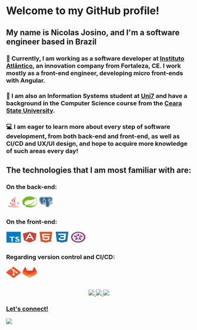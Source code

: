 <link rel="stylesheet" href="https://cdn.jsdelivr.net/gh/devicons/devicon@latest/devicon.min.css">


# Welcome to my GitHub profile!

## My name is Nicolas Josino, and I'm a software engineer based in Brazil

### 💼 Currently, I am working as a software developer at [Instituto Atlântico](https://www.atlantico.com.br/en/?en=1), an innovation company from Fortaleza, CE. I work mostly as a front-end engineer, developing micro front-ends with Angular.
### 📘 I am also an Information Systems student at [Uni7](https://www.uni7.edu.br/) and have a background in the Computer Science course from the [Ceara State University](https://www.uece.br/).

### 💻 I am eager to learn more about every step of software development, from both back-end and front-end, as well as CI/CD and UX/UI design, and hope to acquire more knowledge of such areas every day!

## The technologies that I am most familiar with are:

  ### On the back-end:
  
  <div style="display: inline_block">
    <img align="center" alt="java" height="30" width="40" src="https://raw.githubusercontent.com/devicons/devicon/master/icons/java/java-plain.svg">
    <img align="center" alt="spring-boot" height="30" width="40" src="https://raw.githubusercontent.com/devicons/devicon/master/icons/spring/spring-original.svg">
    <img align="center" alt="postgreSQL" height="30" width="40" src="https://raw.githubusercontent.com/devicons/devicon/master/icons/postgresql/postgresql-plain.svg">
  </div>

  ##

  ### On the front-end:
  
  <div style="display: inline_block">
    <img align="center" alt="ts" height="30" width="40" src="https://raw.githubusercontent.com/devicons/devicon/master/icons/typescript/typescript-plain.svg">
    <img align="center" alt="angular" height="30" width="40" src="https://raw.githubusercontent.com/devicons/devicon/master/icons/angularjs/angularjs-plain.svg">
    <img align="center" alt="html" height="30" width="40" src="https://raw.githubusercontent.com/devicons/devicon/master/icons/html5/html5-plain.svg">
    <img align="center" alt="css" height="30" width="40" src="https://raw.githubusercontent.com/devicons/devicon/master/icons/css3/css3-plain.svg">
    <img align="center" alt="jasmine" height="30" width="40" src="https://raw.githubusercontent.com/devicons/devicon/master/icons/jasmine/jasmine-plain.svg">
  </div>

  ##

  ### Regarding version control and CI/CD:
  <div style="display: inline_block">
    <img alt="git" src="https://raw.githubusercontent.com/devicons/devicon/master/icons/git/git-original.svg" height="30" width="40"/>
    <img alt="gitlab" src="https://raw.githubusercontent.com/devicons/devicon/master/icons/gitlab/gitlab-original.svg" height="30" width="40"/>
  </div>  

  ##

  <div align="center">
  <a href="https://github.com/nicolasjosino">
  <img height="180em" src="https://github-readme-stats.vercel.app/api?username=nicolasjosino&show_icons=true&theme=tokyonight&include_all_commits=true&count_private=true"/>
  <img height="180em" src="https://github-readme-stats.vercel.app/api/top-langs/?username=nicolasjosino&layout=compact&langs_count=7&theme=tokyonight"/>
   <img height="150em" src="https://github-readme-streak-stats.herokuapp.com/?user=nicolasjosino&hide_border=false&theme=tokyonight&show_icons=true"/>
</div>

<div>
  <h3><strong>Let's connect!</strong></h3>
  <a href="https://www.linkedin.com/in/nicolasjosino" target="_blank"><img src="https://img.shields.io/badge/-LinkedIn-%230077B5?style=for-the-badge&logo=linkedin&logoColor=white" target="_blank"></a>
</div>
  

